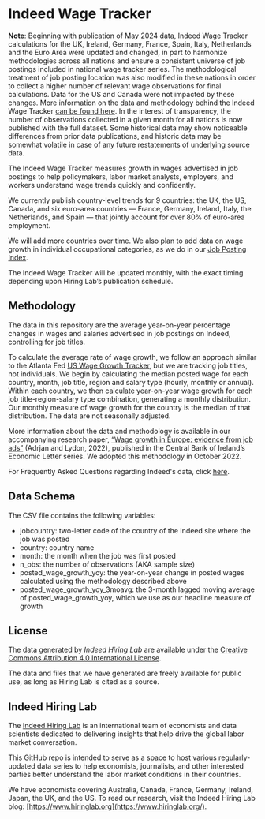 # Indeed Wage Tracker

**Note**: Beginning with publication of May 2024 data, Indeed Wage Tracker calculations for the UK, Ireland, Germany, France, Spain, Italy, Netherlands and the Euro Area were updated and changed, in part to harmonize methodologies across all nations and ensure a consistent universe of job postings included in national wage tracker series. The methodological treatment of job posting location was also modified in these nations in order to collect a higher number of relevant wage observations for final calculations. Data for the US and Canada were not impacted by these changes. More information on the data and methodology behind the Indeed Wage Tracker [can be found here](https://www.hiringlab.org/wp-content/uploads/2024/06/Wage_Tracker_Paper.pdf). In the interest of transparency, the number of observations collected in a given month for all nations is now published with the full dataset. Some historical data may show noticeable differences from prior data publications, and historic data may be somewhat volatile in case of any future restatements of underlying source data.

The Indeed Wage Tracker measures growth in wages advertised in job postings to help policymakers, labor market analysts, employers, and workers understand wage trends quickly and confidently.

We currently publish country-level trends for 9 countries: the UK, the US, Canada, and six euro-area countries — France, Germany, Ireland, Italy, the Netherlands, and Spain — that jointly account for over 80% of euro-area employment.

We will add more countries over time. We also plan to add data on wage growth in individual occupational categories, as we do in our [Job Posting Index](https://github.com/hiring-lab/job_postings_tracker).

The Indeed Wage Tracker will be updated monthly, with the exact timing depending upon Hiring Lab’s publication schedule.

## Methodology

The data in this repository are the average year-on-year percentage changes in wages and salaries advertised in job postings on Indeed, controlling for job titles.

To calculate the average rate of wage growth, we follow an approach similar to the Atlanta Fed [US Wage Growth Tracker](https://www.atlantafed.org/chcs/wage-growth-tracker), but we are tracking job titles, not individuals. We begin by calculating the median posted wage for each country, month, job title, region and salary type (hourly, monthly or annual). Within each country, we then calculate year-on-year wage growth for each job title-region-salary type combination, generating a monthly distribution. Our monthly measure of wage growth for the country is the median of that distribution. The data are not seasonally adjusted.

More information about the data and methodology is available in our accompanying research paper, [“Wage growth in Europe: evidence from job ads”](https://www.centralbank.ie/docs/default-source/publications/economic-letters/wage-growth-europe-evidence-job-ads.pdf) (Adrjan and Lydon, 2022), published in the Central Bank of Ireland’s Economic Letter series. We adopted this methodology in October 2022.

For Frequently Asked Questions regarding Indeed's data, click [here](https://www.hiringlab.org/indeed-data-faq/).

## Data Schema

The CSV file contains the following variables:

- jobcountry: two-letter code of the country of the Indeed site where the job was posted
- country: country name
- month: the month when the job was first posted
- n_obs: the number of observations (AKA sample size)
- posted_wage_growth_yoy: the year-on-year change in posted wages calculated using the methodology described above
- posted_wage_growth_yoy_3moavg: the 3-month lagged moving average of posted_wage_growth_yoy, which we use as our headline measure of growth

## License

The data generated by *Indeed Hiring Lab* are available under the [Creative Commons Attribution 4.0 International License](https://creativecommons.org/licenses/by/4.0/).

The data and files that we have generated are freely available for public use, as long as Hiring Lab is cited as a source.

## Indeed Hiring Lab

The [Indeed Hiring Lab](http://hiringlab.org/) is an international team of economists and data scientists dedicated to delivering insights that help drive the global labor market conversation.

This GitHub repo is intended to serve as a space to host various regularly-updated data series to help economists, journalists, and other interested parties better understand the labor market conditions in their countries.

We have economists covering Australia, Canada, France, Germany, Ireland, Japan, the UK, and the US. To read our research, visit the Indeed Hiring Lab blog: [https://www.hiringlab.org](https://www.hiringlab.org/).
